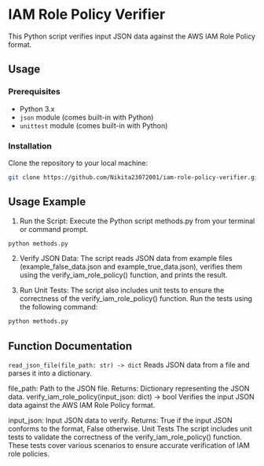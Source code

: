 # IAM Role Policy Verifier

This Python script verifies input JSON data against the AWS IAM Role Policy format.

## Usage

### Prerequisites

- Python 3.x
- `json` module (comes built-in with Python)
- `unittest` module (comes built-in with Python)

### Installation

Clone the repository to your local machine:

```bash
git clone https://github.com/Nikita23072001/iam-role-policy-verifier.git
```

## Usage Example
1. Run the Script: Execute the Python script methods.py from your terminal or command prompt.

```bash
python methods.py
```

2. Verify JSON Data: The script reads JSON data from example files (example_false_data.json and example_true_data.json), verifies them using the verify_iam_role_policy() function, and prints the result.

3. Run Unit Tests: The script also includes unit tests to ensure the correctness of the verify_iam_role_policy() function. Run the tests using the following command:

```bash
python methods.py
```

## Function Documentation
`read_json_file(file_path: str) -> dict`
Reads JSON data from a file and parses it into a dictionary.

file_path: Path to the JSON file.
Returns: Dictionary representing the JSON data.
verify_iam_role_policy(input_json: dict) -> bool
Verifies the input JSON data against the AWS IAM Role Policy format.

input_json: Input JSON data to verify.
Returns: True if the input JSON conforms to the format, False otherwise.
Unit Tests
The script includes unit tests to validate the correctness of the verify_iam_role_policy() function. These tests cover various scenarios to ensure accurate verification of IAM role policies.